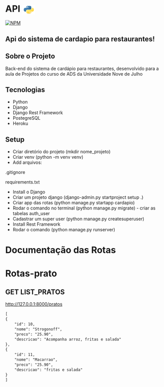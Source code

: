 # API <img align="center" alt="Marcos-Python" height="30" width="40" src="https://raw.githubusercontent.com/devicons/devicon/master/icons/python/python-original.svg">

[![NPM](https://img.shields.io/npm/l/react)](https://github.com/SquadUninove/API/blob/main/LICENSE) 

## Api do sistema de cardapio para restaurantes!

## Sobre o Projeto

Back-end do sistema de cardápio para restaurantes, 
desenvolvido para a aula de Projetos do curso de ADS da Universidade Nove de Julho



## Tecnologias
- Python
- Django
- Django Rest Framework
- PostegreSQL
- Heroku




## Setup

- Criar diretório do projeto (mkdir nome_projeto)
- Criar venv (python -m venv venv)
- Add arquivos:

.gitignore

requirements.txt

- Install o Django
- Criar um projeto django (django-admin.py startproject setup .)
- Criar app das rotas (python manage.py startapp cardapio)
- Rodar o comando no terminal (python manage.py migrate) - criar as tabelas auth_user
- Cadastrar um super user (python manage.py createsuperuser)
- Install Rest Framework 
- Rodar o comando (python manage.py runserver)




# Documentação das Rotas

# Rotas-prato
## GET LIST_PRATOS
 http://127.0.0.1:8000/pratos

    [
    {
        "id": 10,
        "nome": "Strogonoff",
        "preco": "25.90",
        "descricao": "Acompanha arroz, fritas e salada"
    },
    {
        "id": 11,
        "nome": "Macarrao",
        "preco": "25.90",
        "descricao": "fritas e salada"
    }
    ]
